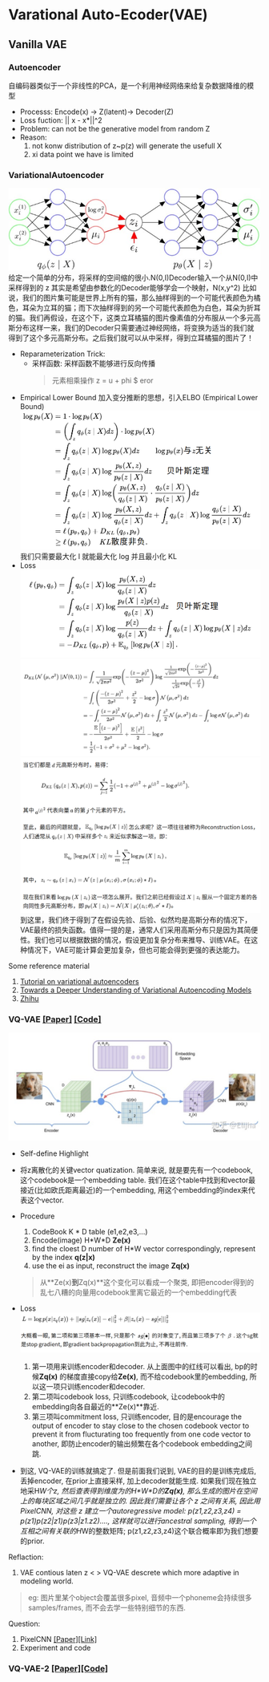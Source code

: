 # Varational Auto-Ecoder(VAE)
## Vanilla VAE
### Autoencoder
自编码器类似于一个非线性的PCA，是一个利用神经网络来给复杂数据降维的模型
- Processs:
    Encode(x) -\> Z(latent)\-> Decoder(Z) 
- Loss fuction: || x - x*||^2
- Problem: can not be the generative model from random Z
- Reason: 
    1. not konw distribution of z~p(z) will generate the usefull X
    2. xi data point we have is limited

### VariationalAutoencoder
![image](./img/1.jpg)
给定一个简单的分布，将采样的空间缩的很小.N(0,I)Decoder输入一个从N(0,I)中采样得到的 z 其实是希望由参数化的Decoder能够学会一个映射，N(x,y^2)
比如说，我们的图片集可能是世界上所有的猫，那么抽样得到的一个可能代表颜色为橘色，耳朵为立耳的猫；而下次抽样得到的另一个可能代表颜色为白色，耳朵为折耳的猫。我们再假设，在这个下，这类立耳橘猫的图片像素值的分布服从一个多元高斯分布这样一来，我们的Decoder只需要通过神经网络，将变换为适当的我们就得到了这个多元高斯分布。之后我们就可以从中采样，得到立耳橘猫的图片了！
- Reparameterization Trick:
    - 采样函数: 采样函数不能够进行反向传播
        > 元素相乘操作  z = u + phi $ eror
- Empirical Lower Bound
    加入变分推断的思想，引入ELBO (Empirical Lower Bound)
    ![image](./img/2.png)
    我们只需要最大化 l 就能最大化 log 并且最小化 KL
- Loss
    ![image](./img/loss_1.png)
    ![image](./img/loss_2.png)
    ![image](./img/loss_3.png)
    到这里，我们终于得到了在假设先验、后验、似然均是高斯分布的情况下，VAE最终的损失函数。值得一提的是，通常人们采用高斯分布只是因为其简便性。我们也可以根据数据的情况，假设更加复杂分布来推导、训练VAE。在这种情况下，VAE可能计算会更加复杂，但也可能会得到更强的表达能力。
    
Some reference material
1. [Tutorial on variational autoencoders](https://arxiv.org/pdf/1606.05908.pdf)
2. [Towards a Deeper Understanding of Variational Autoencoding Models](https://arxiv.org/pdf/1702.08658.pdf)
3. [Zhihu](https://zhuanlan.zhihu.com/p/348498294)

### VQ-VAE [[Paper]](https://arxiv.org/pdf/1711.00937.pdf) [[Code]](https://github.com/deepmind/sonnet/blob/v2/sonnet/src/nets/vqvae.py)
![image](./img/3.png)
- Self-define Highlight

- 将z离散化的关键vector quatization. 简单来说, 就是要先有一个codebook, 这个codebook是一个embedding table. 我们在这个table中找到和vector最接近(比如欧氏距离最近)的一个embedding, 用这个embedding的index来代表这个vector.
- Procedure
    1. CodeBook K * D table (e1,e2,e3,...)
    2. Encode(image) H\*W\*D **Ze(x)**
    3. find the cloest D number of H\*W vector correspondingly, represent by the index **q(z|x)**
    4. use the ei as input, reconstruct the image **Zq(x)** 
    > 从**Ze(x)**到**Zq(x)**这个变化可以看成一个聚类, 即把encoder得到的乱七八糟的向量用codebook里离它最近的一个embedding代表
- Loss
    ![image](./img/4.png)
    1. 第一项用来训练encoder和decoder. 从上面图中的红线可以看出, bp的时候**Zq(x)** 的梯度直接copy给**Ze(x)**, 而不给codebook里的embedding, 所以这一项只训练encoder和decoder.
    2. 第二项叫codebook loss, 只训练codebook, 让codebook中的embedding向各自最近的**Ze(x)**靠近.
    3. 第三项叫commitment loss, 只训练encoder, 目的是encourage the output of encoder to stay close to the chosen codebook vector to prevent it from flucturating too frequently from one code vector to another, 即防止encoder的输出频繁在各个codebook embedding之间跳.
- 到这, VQ-VAE的训练就搞定了. 但是前面我们说到, VAE的目的是训练完成后, 丢掉encoder, 在prior上直接采样, 加上decoder就能生成. 如果我们现在独立地采H*W个z, 然后查表得到维度为的H\*W\*D的**Zq(x)**, 那么生成的图片在空间上的每块区域之间几乎就是独立的. 因此我们需要让各个 z 之间有关系, 因此用PixelCNN, 对这些 z 建立一个autoregressive model: p(z1,z2,z3,z4) = p(z1)p(z2|z1)p(z3|z1.z2)...., 这样就可以进行ancestral sampling, 得到一个互相之间有关联的H*W的整数矩阵;   p(z1,z2,z3,z4)这个联合概率即为我们想要的prior.

Reflaction:
1. VAE contious laten z < > VQ-VAE descrete which more adaptive in modeling world.
> eg: 图片里某个object会覆盖很多pixel, 音频中一个phoneme会持续很多samples/frames, 而不会去学一些特别细节的东西.

Question:
1. PixelCNN [[Paper]](https://arxiv.org/pdf/1606.05328.pdf)[[Link]]()
2. Experiment and code

### VQ-VAE-2 [[Paper]](https://arxiv.org/pdf/1906.00446.pdf)[[Code]](https://github.com/deepmind/sonnet)